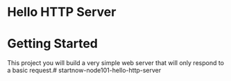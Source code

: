 # Hello HTTP Server

# Getting Started

This project you will build a very simple web server that will only respond to a basic request.# startnow-node101-hello-http-server
